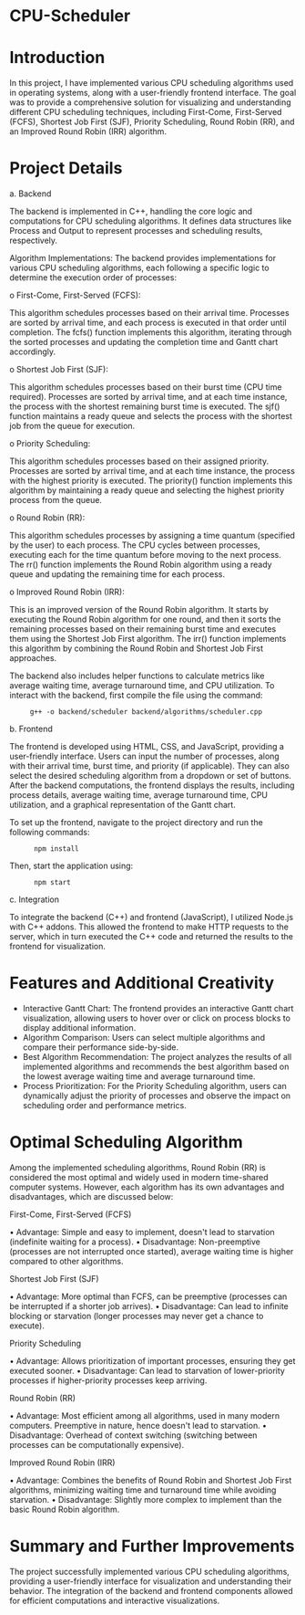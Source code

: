 # CPU-Scheduler
# Introduction

In this project, I have implemented various CPU scheduling algorithms used in operating systems, along with a user-friendly frontend interface. The goal was to provide a comprehensive solution for visualizing and understanding different CPU scheduling techniques, including First-Come, First-Served (FCFS), Shortest Job First (SJF), Priority Scheduling, Round Robin (RR), and an Improved Round Robin (IRR) algorithm.

# Project Details
   
   a. Backend

The backend is implemented in C++, handling the core logic and computations for CPU scheduling algorithms. It defines data structures like Process and Output to represent processes and scheduling results, respectively.

Algorithm Implementations: The backend provides implementations for various CPU scheduling algorithms, each following a specific logic to determine the execution order of processes: 

o	First-Come, First-Served (FCFS): 

This algorithm schedules processes based on their arrival time. Processes are sorted by arrival time, and each process is executed in that order until completion. The fcfs() function implements this algorithm, iterating through the sorted processes and updating the completion time and Gantt chart accordingly. 

o	Shortest Job First (SJF): 

This algorithm schedules processes based on their burst time (CPU time required). Processes are sorted by arrival time, and at each time instance, the process with the shortest remaining burst time is executed. The sjf() function maintains a ready queue and selects the process with the shortest job from the queue for execution. 

o	Priority Scheduling: 

This algorithm schedules processes based on their assigned priority. Processes are sorted by arrival time, and at each time instance, the process with the highest priority is executed. The priority() function implements this algorithm by maintaining a ready queue and selecting the highest priority process from the queue. 

o	Round Robin (RR): 

This algorithm schedules processes by assigning a time quantum (specified by the user) to each process. The CPU cycles between processes, executing each for the time quantum before moving to the next process. The rr() function implements the Round Robin algorithm using a ready queue and updating the remaining time for each process. 

o	Improved Round Robin (IRR): 

This is an improved version of the Round Robin algorithm. It starts by executing the Round Robin algorithm for one round, and then it sorts the remaining processes based on their remaining burst time and executes them using the Shortest Job First algorithm. The irr() function implements this algorithm by combining the Round Robin and Shortest Job First approaches. 

The backend also includes helper functions to calculate metrics like average waiting time, average turnaround time, and CPU utilization.
To interact with the backend, first compile the file using the command:

         g++ -o backend/scheduler backend/algorithms/scheduler.cpp



   b. Frontend
   
   The frontend is developed using HTML, CSS, and JavaScript, providing a user-friendly interface. Users can input the number of processes, along with their arrival time, burst time, and priority (if applicable). They can also select the desired scheduling algorithm from a dropdown or set of buttons. After the backend computations, the frontend displays the results, including process details, average waiting time, average turnaround time, CPU utilization, and a graphical representation of the Gantt chart.
   
To set up the frontend, navigate to the project directory and run the following commands:

          npm install

Then, start the application using:

          npm start


   c. Integration
   
   To integrate the backend (C++) and frontend (JavaScript), I utilized Node.js with C++ addons. This allowed the frontend to make HTTP requests to the server, which in turn executed the C++ code and returned the results to the frontend for visualization.

# Features and Additional Creativity
   
   - Interactive Gantt Chart: The frontend provides an interactive Gantt chart visualization, allowing users to hover over or click on process blocks to display additional information.
   - Algorithm Comparison: Users can select multiple algorithms and compare their performance side-by-side.
   - Best Algorithm Recommendation: The project analyzes the results of all implemented algorithms and recommends the best algorithm based on the lowest average waiting time and average turnaround time.
   - Process Prioritization: For the Priority Scheduling algorithm, users can dynamically adjust the priority of processes and observe the impact on scheduling order and performance metrics.

# Optimal Scheduling Algorithm
   
Among the implemented scheduling algorithms, Round Robin (RR) is considered the most optimal and widely used in modern time-shared computer systems. However, each algorithm has its own advantages and disadvantages, which are discussed below:

First-Come, First-Served (FCFS) 

• Advantage: Simple and easy to implement, doesn't lead to starvation (indefinite waiting for a process). 
• Disadvantage: Non-preemptive (processes are not interrupted once started), average waiting time is higher compared to other algorithms.

Shortest Job First (SJF) 

• Advantage: More optimal than FCFS, can be preemptive (processes can be interrupted if a shorter job arrives). 
• Disadvantage: Can lead to infinite blocking or starvation (longer processes may never get a chance to execute). 

Priority Scheduling 

• Advantage: Allows prioritization of important processes, ensuring they get executed sooner. 
• Disadvantage: Can lead to starvation of lower-priority processes if higher-priority processes keep arriving. 

Round Robin (RR) 

• Advantage: Most efficient among all algorithms, used in many modern computers. Preemptive in nature, hence doesn't lead to starvation. 
• Disadvantage: Overhead of context switching (switching between processes can be computationally expensive). 

Improved Round Robin (IRR) 

• Advantage: Combines the benefits of Round Robin and Shortest Job First algorithms, minimizing waiting time and turnaround time while avoiding starvation. 
• Disadvantage: Slightly more complex to implement than the basic Round Robin algorithm.

# Summary and Further Improvements
   
   The project successfully implemented various CPU scheduling algorithms, providing a user-friendly interface for visualization and understanding their behavior. The integration of the backend and frontend components allowed for efficient computations and interactive visualizations.


